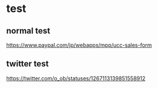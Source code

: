 # test
## normal test
https://www.paypal.com/jp/webapps/mpp/ucc-sales-form

## twitter test
https://twitter.com/o_ob/statuses/1267113139851558912
